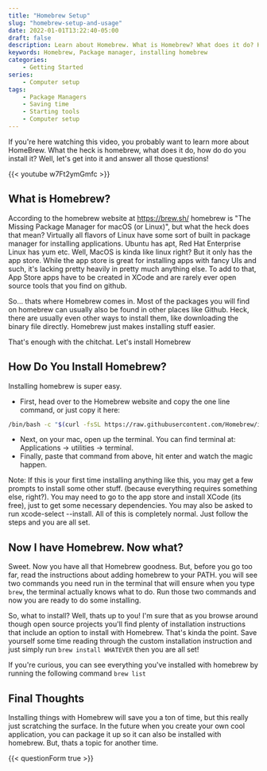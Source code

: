 ```yaml
---
title: "Homebrew Setup"
slug: "homebrew-setup-and-usage"
date: 2022-01-01T13:22:40-05:00
draft: false
description: Learn about Homebrew. What is Homebrew? What does it do? How do you install it?
keywords: Homebrew, Package manager, installing homebrew
categories: 
    - Getting Started
series:
    - Computer setup
tags:
    - Package Managers
    - Saving time
    - Starting tools
    - Computer setup
---
```


If you're here watching this video, you probably want to learn more about HomeBrew. What the heck is homebrew, what does it do, how do do you install it? Well, let's get into it and answer all those questions!

{{< youtube w7Ft2ymGmfc >}}

## What is Homebrew?

According to the homebrew website at https://brew.sh/ homebrew is "The Missing Package Manager for macOS (or Linux)", but what the heck does that mean? Virtually all flavors of Linux have some sort of built in package manager for installing applications. Ubuntu has apt, Red Hat Enterprise Linux has yum etc. Well, MacOS is kinda like linux right? But it only has the app store. While the app store is great for installing apps with fancy UIs and such, it's lacking pretty heavily in pretty much anything else. To add to that, App Store apps have to be created in XCode and are rarely ever open source tools that you find on github. 

So... thats where Homebrew comes in. Most of the packages you will find on homebrew can usually also be found in other places like Github. Heck, there are usually even other ways to install them, like downloading the binary file directly. Homebrew just makes installing stuff easier. 

That's enough with the chitchat. Let's install Homebrew

## How Do You Install Homebrew?

Installing homebrew is super easy. 
 * First, head over to the Homebrew website and copy the one line command, or just copy it here: 
 ```bash 
/bin/bash -c "$(curl -fsSL https://raw.githubusercontent.com/Homebrew/install/HEAD/install.sh)"
```
 * Next, on your mac, open up the terminal. You can find terminal at: Applications -> utilities -> terminal. 
 * Finally, paste that command from above, hit enter and watch the magic happen. 

Note: If this is your first time installing anything like this, you may get a few prompts to install some other stuff. (because everything requires something else, right?). You may need to go to the app store and install XCode (its free), just to get some necessary dependencies. You may also be asked to run xcode-select --install. All of this is completely normal. Just follow the steps and you are all set. 

## Now I have Homebrew. Now what?

Sweet. Now you have all that Homebrew goodness. But, before you go too far, read the instructions about adding homebrew to your PATH. you will see two commands you need run in the terminal that will ensure when you type `brew`, the terminal actually knows what to do. Run those two commands and now you are ready to do some installing. 

So, what to install? Well, thats up to you! I'm sure that as you browse around though open source projects you'll find plenty of installation instructions that include an option to install with Homebrew. That's kinda the point. Save yourself some time reading through the custom installation instruction and just simply run `brew install WHATEVER` then you are all set!

If you're curious, you can see everything you've installed with homebrew by running the following command `brew list`

## Final Thoughts

Installing things with Homebrew will save you a ton of time, but this really just scratching the surface. In the future when you create your own cool application, you can package it up so it can also be installed with homebrew. But, thats a topic for another time. 

{{< questionForm true >}}

